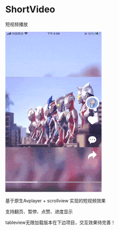 # ShortVideo
短视频播放

<img src="https://github.com/Turboks/ShortVideo/blob/main/%E6%95%88%E6%9E%9C%E5%9B%BE.gif" width="300" height="500" alt="微信小程序"/><br/>

基于原生Avplayer + scrollview 实现的短视频效果 

支持翻页、暂停、点赞、进度显示

tableview无限加载版本在下边项目，交互效果待完善！


